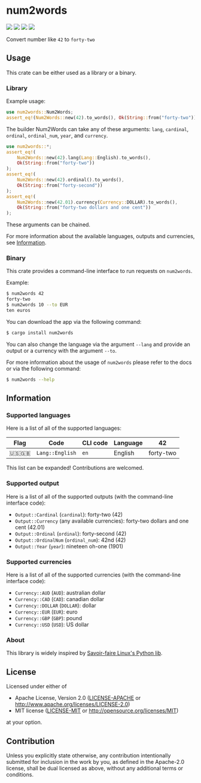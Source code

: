 # num2words

<a href="https://crates.io/crates/num2words"><img src="https://img.shields.io/crates/v/num2words"/></a> <a href="https://crates.io/crates/num2words"><img src="https://img.shields.io/crates/d/num2words"/></a> <a href="https://docs.rs/num2words"><img src="https://img.shields.io/docsrs/num2words"/></a> <a href="#license"><img src="https://img.shields.io/crates/l/num2words"/></a>

Convert number like `42` to `forty-two`

## Usage

This crate can be either used as a library or a binary.

### Library

Example usage:

```rust
use num2words::Num2Words;
assert_eq!(Num2Words::new(42).to_words(), Ok(String::from("forty-two")));
```

The builder Num2Words can take any of these arguments: `lang`, `cardinal`,
`ordinal`, `ordinal_num`, `year`, and `currency`.

```rust
use num2words::*;
assert_eq!(
    Num2Words::new(42).lang(Lang::English).to_words(),
    Ok(String::from("forty-two"))
);
assert_eq!(
    Num2Words::new(42).ordinal().to_words(),
    Ok(String::from("forty-second"))
);
assert_eq!(
    Num2Words::new(42.01).currency(Currency::DOLLAR).to_words(),
    Ok(String::from("forty-two dollars and one cent"))
);
```

These arguments can be chained.

For more information about the available languages, outputs and currencies,
see [Information](#information).

### Binary

This crate provides a command-line interface to run requests on `num2words`.

Example:
```sh
$ num2words 42
forty-two
$ num2words 10 --to EUR
ten euros
```

You can download the app via the following command:
```sh
$ cargo install num2words
```

You can also change the language via the argument `--lang` and provide an
output or a currency with the argument `--to`.

For more information about the usage of `num2words` please refer to the docs
or via the following command:
```sh
$ num2words --help
```

## Information

### Supported languages

Here is a list of all of the supported languages:

| Flag | Code            | CLI code        | Language | 42        |
| ---- | --------------- | --------------- | -------- | --------- |
| 🇺🇸🇬🇧 | `Lang::English` | `en`            | English  | forty-two |

This list can be expanded! Contributions are welcomed.

### Supported output

Here is a list of all of the supported outputs (with the command-line
interface code):

- `Output::Cardinal` (`cardinal`): forty-two (42)
- `Output::Currency` (any available currencies): forty-two dollars and one
   cent (42.01)
- `Output::Ordinal` (`ordinal`): forty-second (42)
- `Output::OrdinalNum` (`ordinal_num`): 42nd (42)
- `Output::Year` (`year`): nineteen oh-one (1901)

### Supported currencies

Here is a list of all of the supported currencies (with the command-line
interface code):

- `Currency::AUD` (`AUD`): australian dollar
- `Currency::CAD` (`CAD`): canadian dollar
- `Currency::DOLLAR` (`DOLLAR`): dollar
- `Currency::EUR` (`EUR`): euro
- `Currency::GBP` (`GBP`): pound
- `Currency::USD` (`USD`): US dollar

### About

This library is widely inspired by [Savoir-faire Linux's Python
lib](https://github.com/savoirfairelinux/num2words/).

## License

Licensed under either of

- Apache License, Version 2.0
  ([LICENSE-APACHE](LICENSE-APACHE) or
  http://www.apache.org/licenses/LICENSE-2.0)
- MIT license
  ([LICENSE-MIT](LICENSE-MIT) or http://opensource.org/licenses/MIT)

at your option.

## Contribution

Unless you explicitly state otherwise, any contribution intentionally submitted
for inclusion in the work by you, as defined in the Apache-2.0 license,
shall be dual licensed as above, without any additional terms or conditions.
